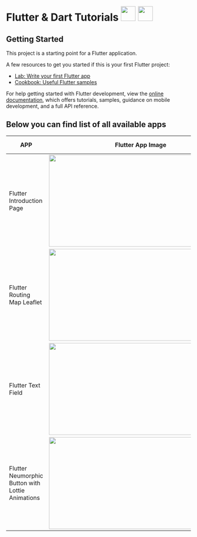 # Flutter & Dart Tutorials <img src="https://miro.medium.com/max/1000/1*ilC2Aqp5sZd1wi0CopD1Hw.png" height="40" width="40" > <img src="https://upload.wikimedia.org/wikipedia/commons/7/7e/Dart-logo.png" height="40" width="40" >





## Getting Started

This project is a starting point for a Flutter application.

A few resources to get you started if this is your first Flutter project:

- [Lab: Write your first Flutter app](https://docs.flutter.dev/get-started/codelab)
- [Cookbook: Useful Flutter samples](https://docs.flutter.dev/cookbook)

For help getting started with Flutter development, view the
[online documentation](https://docs.flutter.dev/), which offers tutorials,
samples, guidance on mobile development, and a full API reference.


## Below you can find list of all available apps 
| APP | Flutter App Image |<img src="https://www.freepnglogos.com/uploads/youtube-logo-hd-8.png" height="40" width="50" >| <img src="https://i.pinimg.com/736x/b5/1b/78/b51b78ecc9e5711274931774e433b5e6.jpg" height="40" width="40" > |
| ------ | ------ |------|------|
| Flutter Introduction Page | <img src="https://github.com/mehdihosseinimoghadam/MHM-Flutter-UI-UX-Tutorial/blob/main/Assets/inrto.png" height="250" width="500" > |[Link](https://www.youtube.com/watch?v=ewb5SbcyeKs)|[Link](https://github.com/mehdihosseinimoghadam/MHM-Flutter-UI-UX-Tutorial/tree/main/Flutter%20Introduction%20Page)|
| Flutter Routing Map Leaflet |  <img src="https://github.com/mehdihosseinimoghadam/MHM-Flutter-UI-UX-Tutorial/blob/main/Assets/routing.png" height="250" width="500" > |[Link](https://www.youtube.com/watch?v=ewb5SbcyeKs) | [Link](https://www.youtube.com/watch?v=y_4VMNgUgGM&t=547s)|[Link](https://github.com/mehdihosseinimoghadam/MHM-Flutter-UI-UX-Tutorial/tree/main/Flutter%20Routing%20Map%20Leaflet) |
| Flutter Text Field | <img src="https://github.com/mehdihosseinimoghadam/MHM-Flutter-UI-UX-Tutorial/blob/main/Assets/flutter%20text%20input.png" height="250" width="500" > |[Link](https://www.youtube.com/watch?v=ewb5SbcyeKs) | [Link](https://github.com/mehdihosseinimoghadam/MHM-Flutter-UI-UX-Tutorial/tree/main/Flutter%20Text%20Field)|
| Flutter Neumorphic Button with Lottie Animations | <img src="https://github.com/mehdihosseinimoghadam/MHM-Flutter-UI-UX-Tutorial/blob/main/Flutter%20%20Neumorphic%20Button%20with%20Lottie%20Animations/maxresdefault1.jpeg" height="250" width="500" > |[Link](https://www.youtube.com/watch?v=kskoZJgpsBU) | [Link](https://github.com/mehdihosseinimoghadam/MHM-Flutter-UI-UX-Tutorial/tree/main/Flutter%20%20Neumorphic%20Button%20with%20Lottie%20Animations)|








